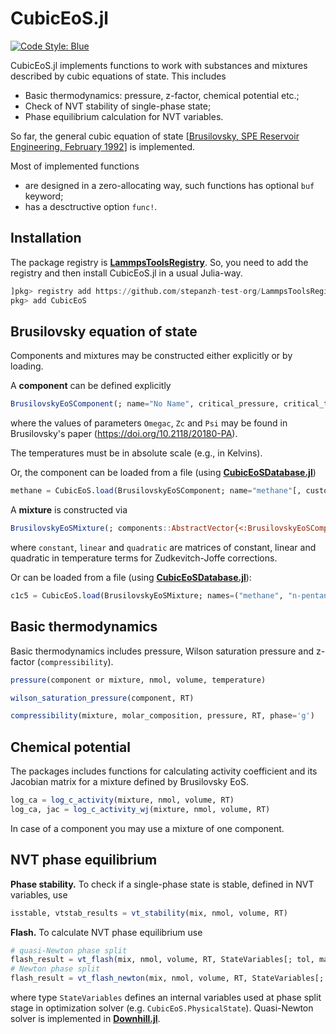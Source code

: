 # CubicEoS.jl

[![Code Style: Blue](https://img.shields.io/badge/code%20style-blue-4495d1.svg)](https://github.com/invenia/BlueStyle)

CubicEoS.jl implements functions to work with substances and mixtures described by cubic equations of state. This includes

- Basic thermodynamics: pressure, z-factor, chemical potential etc.;
- Check of NVT stability of single-phase state;
- Phase equilibrium calculation for NVT variables.

So far, the general cubic equation of state [[Brusilovsky, SPE Reservoir Engineering, February 1992](https://doi.org/10.2118/20180-PA)] is implemented.

Most of implemented functions

- are designed in a zero-allocating way, such functions has optional `buf` keyword;
- has a desctructive option `func!`.

## Installation

The package registry is **[LammpsToolsRegistry](https://github.com/stepanzh-test-org/LammpsToolsRegistry)**. So, you need to add the registry and then install CubicEoS.jl in a usual Julia-way.

```julia
]pkg> registry add https://github.com/stepanzh-test-org/LammpsToolsRegistry
pkg> add CubicEoS
```

## Brusilovsky equation of state

Components and mixtures may be constructed either explicitly or by loading.

A **component** can be defined explicitly
```julia
BrusilovskyEoSComponent(; name="No Name", critical_pressure, critical_temperature, acentric_factor, Omegac, Zc, Psi, molar_mass, carbon_number::Integer)
```
where the values of parameters `Omegac`, `Zc` and `Psi` may be found in Brusilovsky's paper (https://doi.org/10.2118/20180-PA).

The temperatures must be in absolute scale (e.g., in Kelvins).

Or, the component can be loaded from a file (using **[CubicEoSDatabase.jl](https://github.com/stepanzh/CubicEoSDatabase.jl)**)
```julia
methane = CubicEoS.load(BrusilovskyEoSComponent; name="methane"[, custom_databases...])
```

A **mixture** is constructed via

```julia
BrusilovskyEoSMixture(; components::AbstractVector{<:BrusilovskyEoSComponent}, constant, linear, quadratic)
```
where `constant`, `linear` and `quadratic` are matrices of constant, linear and quadratic in temperature terms for Zudkevitch-Joffe corrections.

Or can be loaded from a file (using **[CubicEoSDatabase.jl](https://github.com/stepanzh/CubicEoSDatabase.jl)**):
```julia
c1c5 = CubicEoS.load(BrusilovskyEoSMixture; names=("methane", "n-pentane")[, custom_databases...])
```

## Basic thermodynamics

Basic thermodynamics includes pressure, Wilson saturation pressure and z-factor (`compressibility`).

```julia
pressure(component or mixture, nmol, volume, temperature)
```

```julia
wilson_saturation_pressure(component, RT)
```

```julia
compressibility(mixture, molar_composition, pressure, RT, phase='g')
```

## Chemical potential

The packages includes functions for calculating activity coefficient and its Jacobian matrix for a mixture defined by Brusilovsky EoS.

```julia
log_ca = log_c_activity(mixture, nmol, volume, RT)
log_ca, jac = log_c_activity_wj(mixture, nmol, volume, RT)
```

In case of a component you may use a mixture of one component.

## NVT phase equilibrium

**Phase stability.** To check if a single-phase state is stable, defined in NVT variables, use

```julia
isstable, vtstab_results = vt_stability(mix, nmol, volume, RT)
```

**Flash.** To calculate NVT phase equilibrium use

```julia
# quasi-Newton phase split
flash_result = vt_flash(mix, nmol, volume, RT, StateVariables[; tol, maxiter])
# Newton phase split
flash_result = vt_flash_newton(mix, nmol, volume, RT, StateVariables[; tol, maxiter])
```

where type `StateVariables` defines an internal variables used at phase split stage in optimization solver (e.g. `CubicEoS.PhysicalState`). Quasi-Newton solver is implemented in **[Downhill.jl](https://github.com/vvpisarev/Downhill.jl)**.

